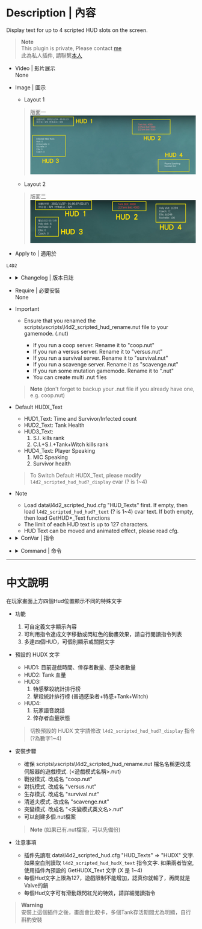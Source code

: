 # Description | 內容
Display text for up to 4 scripted HUD slots on the screen.

> __Note__ <br/>
This plugin is private, Please contact [me](https://github.com/fbef0102/Game-Private_Plugin#私人插件列表-private-plugins-list)<br/>
此為私人插件, 請聯繫[本人](https://github.com/fbef0102/Game-Private_Plugin#私人插件列表-private-plugins-list)

* Video | 影片展示
<br/>None

* Image | 圖示
	* Layout 1
	> 版面一
	<br/>![l4d2_scripted_hud_1](image/l4d2_scripted_hud_1.jpg)
	* Layout 2
	> 版面二
	<br/>![l4d2_scripted_hud_2](image/l4d2_scripted_hud_2.jpg)

* Apply to | 適用於
```
L4D2
```

* <details><summary>Changelog | 版本日誌</summary>

	* v1.0.5 (2022-11-27)
		* Request by Shadow
		* HUD3_TEXT + C.I.+S.I.+Tank+Witch kills rank
		* HUD4_TEXT + Survivor health
		* Add cvars to switch HUDX_TEXT text

	* v1.0.4 (2022-11-24)
		* Request by Yabi
		* Kill Infected Counter Rank (HUD3_Text)
		* Time and Survivor/Infected count (HUD1_Text)

	* v1.0.2
		* [By Marttt](https://forums.alliedmods.net/showthread.php?p=2740016)
</details>

* Require | 必要安裝
<br/>None

* Important
	* Ensure that you renamed the scripts\vscripts\l4d2_scripted_hud_rename.nut file to your gamemode. (<gamemode>.nut)
		* If you run a coop server. Rename it to "coop.nut"
		* If you run a versus server. Rename it to "versus.nut"
		* If you run a survival server. Rename it to "survival.nut"
		* If you run a scavenge server. Rename it as "scavenge.nut"
		* If you run some mutation gamemode. Rename it to "<mutation>.nut"
		* You can create multi .nut files
	> __Note__ (don't forget to backup your <gamemode>.nut file if you already have one, e.g. coop.nut)

* Default HUDX_Text
	* HUD1_Text: Time and Survivor/Infected count
	* HUD2_Text: Tank Health
	* HUD3_Text: 
		1. S.I. kills rank
		2. C.I.+S.I.+Tank+Witch kills rank
	* HUD4_Text: Player Speaking
		1. MIC Speaking
		2. Survivor health
	> To Switch Default HUDX_Text, please modify ```l4d2_scripted_hud_hud?_display``` cvar (? is 1~4)

* Note
	* Load data\l4d2_scripted_hud.cfg "HUD_Texts" first. If empty, then load ```l4d2_scripted_hud_hud?_text``` (? is 1~4) cvar text. If both empty, then load GetHUD*_Text functions
	* The limit of each HUD text is up to 127 characters.
	* HUD Text can be moved and animated effect, please read cfg.

* <details><summary>ConVar | 指令</summary>

	* cfg/sourcemod/l4d2_scripted_hud.cfg
	```php
	// Enable/Disable the plugin.
	// 0 = Disable, 1 = Enable.
	l4d2_scripted_hud_enable "1"

	// Shows the text inside a black transparent background.
	// Note: the background may not draw properly when initialized as "0", start the map with "1" to render properly.
	// 0 = OFF, 1 = ON.
	l4d2_scripted_hud_hud1_background "0"

	// Makes the text play a beep sound while blinking.
	// 0 = OFF, 1 = ON. Note: the blink cvar must be "1" to play the beep sound.
	l4d2_scripted_hud_hud1_beep "0"

	// Makes the text blink from white to red.
	// 0 = OFF, 1 = ON.
	l4d2_scripted_hud_hud1_blink "1"

	// Makes the text blink from white to red while a tank is alive.
	// 0 = OFF, 1 = ON.
	l4d2_scripted_hud_hud1_blink_tank "0"

	// Overwrite the HUD flag.
	// For debug purposes only.
	// 0 = OFF.
	l4d2_scripted_hud_hud1_flag_debug "0"

	// Text area Height.
	l4d2_scripted_hud_hud1_height "0.026"

	// Which team should see the text.
	// 0 = ALL, 1 = SURVIVOR, 2 = INFECTED.
	l4d2_scripted_hud_hud1_team "0"

	// The text you want to display in the HUD.
	// Note: When cvar is empty "", plugin will use the predefined HUD text set in the code, check GetHUD*_Text functions.
	l4d2_scripted_hud_hud1_text ""

	// Aligns the text horizontally.
	// 1 = LEFT, 2 = CENTER, 3 = RIGHT.
	l4d2_scripted_hud_hud1_text_align "1"

	// Makes the text visible.
	// 0 = OFF, 1 = ON.
	l4d2_scripted_hud_hud1_visible "1"

	// Text area Width.
	l4d2_scripted_hud_hud1_width "1.5"

	// X (horizontal) position of the text.
	// Note: setting it to less than 0.0 may cut/hide the text at screen.
	l4d2_scripted_hud_hud1_x "0.02"

	// Animated X (horizontal) direction that the text will move.
	// 0 = Right to Left, 1 = Left to Right.
	l4d2_scripted_hud_hud1_x_direction "0"

	// Animated X (horizontal) maximum position that the HUD can reach.
	l4d2_scripted_hud_hud1_x_max "1.0"

	// Animated X (horizontal) minimum position that the HUD can reach.
	l4d2_scripted_hud_hud1_x_min "0.0"

	// Animated X (horizontal) movement speed of the text.
	// 0 = OFF.
	l4d2_scripted_hud_hud1_x_speed "0.002"

	// Y (vertical) position of the text.
	// Note: setting it to less than 0.0 may cut/hide the text at screen.
	l4d2_scripted_hud_hud1_y "0.015"

	// Animated Y (vertical) direction that the text will move.
	// 0 = Top to Bottom, 1 = Bottom to Top.
	l4d2_scripted_hud_hud1_y_direction "0"

	// Animated Y (vertical) maximum position that the HUD can reach.
	l4d2_scripted_hud_hud1_y_max "1.0"

	// Animated Y (vertical) minimum position that the HUD can reach.
	l4d2_scripted_hud_hud1_y_min "0.0"

	// Animated Y (vertical) movement speed of the text.
	// 0 = OFF.
	l4d2_scripted_hud_hud1_y_speed "0.0"

	// Shows the text inside a black transparent background.
	// Note: the background may not draw properly when initialized as "0", start the map with "1" to render properly.
	// 0 = OFF, 1 = ON.
	l4d2_scripted_hud_hud2_background "0"

	// Makes the text play a beep sound while blinking.
	// 0 = OFF, 1 = ON. Note: the blink cvar must be "1" to play the beep sound.
	l4d2_scripted_hud_hud2_beep "0"

	// Makes the text blink from white to red.
	// 0 = OFF, 1 = ON.
	l4d2_scripted_hud_hud2_blink "0"

	// Makes the text blink from white to red while a tank is alive.
	// 0 = OFF, 1 = ON.
	l4d2_scripted_hud_hud2_blink_tank "1"

	// Overwrite the HUD flag.
	// For debug purposes only.
	// 0 = OFF.
	l4d2_scripted_hud_hud2_flag_debug "0"

	// Text area Height.
	l4d2_scripted_hud_hud2_height "0.026"

	// Which team should see the text.
	// 0 = ALL, 1 = SURVIVOR, 2 = INFECTED.
	l4d2_scripted_hud_hud2_team "0"

	// The text you want to display in the HUD.
	// Note: When cvar is empty "", plugin will use the predefined HUD text set in the code, check GetHUD*_Text functions.
	l4d2_scripted_hud_hud2_text ""

	// Aligns the text horizontally.
	// 1 = LEFT, 2 = CENTER, 3 = RIGHT.
	l4d2_scripted_hud_hud2_text_align "1"

	// Makes the text visible.
	// 0 = OFF, 1 = ON.
	l4d2_scripted_hud_hud2_visible "1"

	// Text area Width.
	l4d2_scripted_hud_hud2_width "1.5"

	// X (horizontal) position of the text.
	// Note: setting it to less than 0.0 may cut/hide the text at screen.
	l4d2_scripted_hud_hud2_x "0.75"

	// Animated X (horizontal) direction that the text will move.
	// 0 = Left to Right, 1 = Right to Left.
	l4d2_scripted_hud_hud2_x_direction "0"

	// Animated X (horizontal) maximum position that the HUD can reach.
	l4d2_scripted_hud_hud2_x_max "1.0"

	// Animated X (horizontal) minimum position that the HUD can reach.
	l4d2_scripted_hud_hud2_x_min "0.0"

	// Animated X (horizontal) movement speed of the text.
	// 0 = OFF.
	l4d2_scripted_hud_hud2_x_speed "0.0"

	// Y (vertical) position of the text.
	// Note: setting it to less than 0.0 may cut/hide the text at screen.
	l4d2_scripted_hud_hud2_y "0.1"

	// Animated Y (vertical) direction that the text will move.
	// 0 = Top to Bottom, 1 = Bottom to Top.
	l4d2_scripted_hud_hud2_y_direction "0"

	// Animated Y (vertical) maximum position that the HUD can reach.
	l4d2_scripted_hud_hud2_y_max "1.0"

	// Animated Y (vertical) minimum position that the HUD can reach.
	l4d2_scripted_hud_hud2_y_min "0.0"

	// Animated Y (vertical) movement speed of the text.
	// 0 = OFF.
	l4d2_scripted_hud_hud2_y_speed "0.0"

	// Shows the text inside a black transparent background.
	// Note: the background may not draw properly when initialized as "0", start the map with "1" to render properly.
	// 0 = OFF, 1 = ON.
	l4d2_scripted_hud_hud3_background "0"

	// Makes the text play a beep sound while blinking.
	// 0 = OFF, 1 = ON. Note: the blink cvar must be "1" to play the beep sound.
	l4d2_scripted_hud_hud3_beep "0"

	// Makes the text blink from white to red.
	// 0 = OFF, 1 = ON.
	l4d2_scripted_hud_hud3_blink "0"

	// Makes the text blink from white to red while a tank is alive.
	// 0 = OFF, 1 = ON.
	l4d2_scripted_hud_hud3_blink_tank "0"

	// Which text to display in GetHUD3_Text by default?
	// 0=S.I. kills rank
	// 1=C.I.+S.I.+Tank+Witch kills rank
	l4d2_scripted_hud_hud3_display "1"

	// Overwrite the HUD flag.
	// For debug purposes only.
	// 0 = OFF.
	l4d2_scripted_hud_hud3_flag_debug "0"

	// Text area Height.
	l4d2_scripted_hud_hud3_height "0.026"

	// How many ranks to display Kill counter status
	l4d2_scripted_hud_hud3_number "5"

	// Which team should see the text.
	// 0 = ALL, 1 = SURVIVOR, 2 = INFECTED.
	l4d2_scripted_hud_hud3_team "1"

	// The text you want to display in the HUD.
	// Note: When cvar is empty "", plugin will use the predefined HUD text set in the code, check GetHUD*_Text functions.
	l4d2_scripted_hud_hud3_text ""

	// Aligns the text horizontally.
	// 1 = LEFT, 2 = CENTER, 3 = RIGHT.
	l4d2_scripted_hud_hud3_text_align "1"

	// Makes the text visible.
	// 0 = OFF, 1 = ON.
	l4d2_scripted_hud_hud3_visible "1"

	// Text area Width.
	l4d2_scripted_hud_hud3_width "1.5"

	// X (horizontal) position of the text.
	// Note: setting it to less than 0.0 may cut/hide the text at screen.
	l4d2_scripted_hud_hud3_x "0.02"

	// Animated X (horizontal) direction that the text will move.
	// 0 = Left to Right, 1 = Right to Left.
	l4d2_scripted_hud_hud3_x_direction "0"

	// Animated X (horizontal) maximum position that the HUD can reach.
	l4d2_scripted_hud_hud3_x_max "1.0"

	// Animated X (horizontal) minimum position that the HUD can reach.
	l4d2_scripted_hud_hud3_x_min "0.0"

	// Animated X (horizontal) movement speed of the text.
	// 0 = OFF.
	l4d2_scripted_hud_hud3_x_speed "0.0"

	// Y (vertical) position of the text.
	// Note: setting it to less than 0.0 may cut/hide the text at screen.
	l4d2_scripted_hud_hud3_y "0.15"

	// Animated Y (vertical) direction that the text will move.
	// 0 = Top to Bottom, 1 = Bottom to Top.
	l4d2_scripted_hud_hud3_y_direction "0"

	// Animated Y (vertical) maximum position that the HUD can reach.
	l4d2_scripted_hud_hud3_y_max "1.0"

	// Animated Y (vertical) minimum position that the HUD can reach.
	l4d2_scripted_hud_hud3_y_min "0.0"

	// Animated Y (vertical) movement speed of the text.
	// 0 = OFF.
	l4d2_scripted_hud_hud3_y_speed "0.0"

	// Shows the text inside a black transparent background.
	// Note: the background may not draw properly when initialized as "0", start the map with "1" to render properly.
	// 0 = OFF, 1 = ON.
	l4d2_scripted_hud_hud4_background "0"

	// Makes the text play a beep sound while blinking.
	// 0 = OFF, 1 = ON. Note: the blink cvar must be "1" to play the beep sound.
	l4d2_scripted_hud_hud4_beep "0"

	// Makes the text blink from white to red.
	// 0 = OFF, 1 = ON.
	l4d2_scripted_hud_hud4_blink "0"

	// Makes the text blink from white to red while a tank is alive.
	// 0 = OFF, 1 = ON.
	l4d2_scripted_hud_hud4_blink_tank "0"

	// Which text to display in GetHUD4_Text by default?
	// 0=MIC Speaking
	// 1=Survivor health
	l4d2_scripted_hud_hud4_display "1"

	// Overwrite the HUD flag.
	// For debug purposes only.
	// 0 = OFF.
	l4d2_scripted_hud_hud4_flag_debug "0"

	// Text area Height.
	l4d2_scripted_hud_hud4_height "0.026"

	// Which team should see the text.
	// 0 = ALL, 1 = SURVIVOR, 2 = INFECTED.
	l4d2_scripted_hud_hud4_team "0"

	// The text you want to display in the HUD.
	// Note: When cvar is empty "", plugin will use the predefined HUD text set in the code, check GetHUD*_Text functions.
	l4d2_scripted_hud_hud4_text ""

	// Aligns the text horizontally.
	// 1 = LEFT, 2 = CENTER, 3 = RIGHT.
	l4d2_scripted_hud_hud4_text_align "1"

	// Makes the text visible.
	// 0 = OFF, 1 = ON.
	l4d2_scripted_hud_hud4_visible "1"

	// Text area Width.
	l4d2_scripted_hud_hud4_width "1.5"

	// X (horizontal) position of the text.
	// Note: setting it to less than 0.0 may cut/hide the text at screen.
	l4d2_scripted_hud_hud4_x "0.75"

	// Animated X (horizontal) direction that the text will move.
	// 0 = Left to Right, 1 = Right to Left.
	l4d2_scripted_hud_hud4_x_direction "0"

	// Animated X (horizontal) maximum position that the HUD can reach.
	l4d2_scripted_hud_hud4_x_max "1.0"

	// Animated X (horizontal) minimum position that the HUD can reach.
	l4d2_scripted_hud_hud4_x_min "0.0"

	// Animated X (horizontal) movement speed of the text.
	// 0 = OFF.
	l4d2_scripted_hud_hud4_x_speed "0.0"

	// Y (vertical) position of the text.
	// Note: setting it to less than 0.0 may cut/hide the text at screen.
	l4d2_scripted_hud_hud4_y "0.35"

	// Animated Y (vertical) direction that the text will move.
	// 0 = Top to Bottom, 1 = Bottom to Top.
	l4d2_scripted_hud_hud4_y_direction "0"

	// Animated Y (vertical) maximum position that the HUD can reach.
	l4d2_scripted_hud_hud4_y_max "1.0"

	// Animated Y (vertical) minimum position that the HUD can reach.
	l4d2_scripted_hud_hud4_y_min "0.0"

	// Animated Y (vertical) movement speed of the text.
	l4d2_scripted_hud_hud4_y_speed "0.0"

	// Interval in seconds to update the HUD.
	l4d2_scripted_hud_update_interval "0.5"
	```
</details>

* <details><summary>Command | 命令</summary>
	None
</details>

- - - -
# 中文說明
在玩家畫面上方四個Hud位置顯示不同的特殊文字

* 功能
	1. 可自定義文字顯示內容
	2. 可利用指令達成文字移動或閃紅色的動畫效果，請自行閱讀指令列表
	3. 多達四個HUD，可個別顯示或關閉文字

* 預設的 HUDX 文字
	* HUD1: 目前遊戲時間、倖存者數量、感染者數量
	* HUD2: Tank 血量
	* HUD3: 
		1. 特感擊殺統計排行榜
		2. 擊殺統計排行榜 (普通感染者+特感+Tank+Witch)
	* HUD4: 
		1. 玩家語音說話
		2. 倖存者血量狀態
	> 切換預設的 HUDX 文字請修改 ```l4d2_scripted_hud_hud?_display``` 指令(?為數字1~4)

* 安裝步驟
	* 確保 scripts\vscripts\l4d2_scripted_hud_rename.nut 檔名名稱更改成伺服器的遊戲模式. (<遊戲模式名稱>.nut)
	* 戰役模式. 改成名 "coop.nut"
	* 對抗模式. 改成名 "versus.nut"
	* 生存模式. 改成名 "survival.nut"
	* 清道夫模式. 改成名 "scavenge.nut"
	* 突變模式. 改成名 "<突變模式英文名>.nut"
	* 可以創建多個.nut檔案
	> __Note__ (如果已有.nut檔案，可以先備份)

* 注意事項
	* 插件先讀取 data\l4d2_scripted_hud.cfg "HUD_Texts" => "HUDX" 文字. 如果空白則讀取 ```l4d2_scripted_hud_hudX_text``` 指令文字. 如果兩者皆空, 使用插件內預設的 GetHUDX_Text 文字 (X 是 1~4)
	* 每個Hud文字上限為127，遊戲限制不能增加，認真你就輸了，再問就是Valve的鍋
	* 每個Hud文字可有滑動跟閃紅光的特效，請詳細閱讀指令
	
> __Warning__<br/>
安裝上這個插件之後，畫面會比較卡，多個Tank存活期間尤為明顯，自行斟酌安裝
